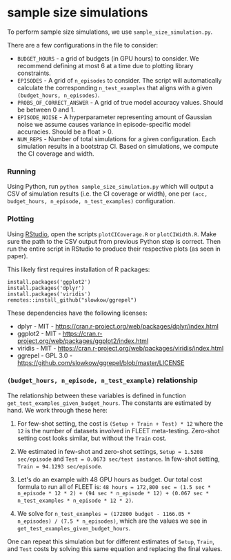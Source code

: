 # sample size simulations

To perform sample size simulations, we use `sample_size_simulation.py`.  

There are a few configurations in the file to consider:

* `BUDGET_HOURS` - a grid of budgets (in GPU hours) to consider.  We recommend defining at most 6 at a time due to plotting library constraints.
* `EPISODES` - A grid of `n_episodes` to consider.  The script will automatically calculate the corresponding `n_test_examples` that aligns with a given `(budget_hours, n_episodes)`.
* `PROBS_OF_CORRECT_ANSWER` - A grid of true model accuracy values.  Should be between 0 and 1.
* `EPISODE_NOISE` - A hyperparameter representing amount of Gaussian noise we assume causes variance in episode-specific model accuracies.  Should be a float > 0.
* `NUM_REPS` - Number of total simulations for a given configuration.  Each simulation results in a bootstrap CI.  Based on simulations, we compute the CI coverage and width.


### Running

Using Python, run `python sample_size_simulation.py` which will output a CSV of simulation results (i.e. the CI coverage or width), one per `(acc, budget_hours, n_episode, n_test_examples)` configuration.

### Plotting

Using [RStudio](https://www.rstudio.com/), open the scripts `plotCICoverage.R` or `plotCIWidth.R`.  Make sure the path to the CSV output from previous Python step is correct.  Then run the entire script in RStudio to produce their respective plots (as seen in paper).

This likely first requires installation of R packages:
```
install.packages('ggplot2')
install.packages('dplyr')
install.packages('viridis')
remotes::install_github("slowkow/ggrepel")
```

These dependencies have the following licenses:

* dplyr - MIT - https://cran.r-project.org/web/packages/dplyr/index.html
* ggplot2 - MIT - https://cran.r-project.org/web/packages/ggplot2/index.html
* viridis - MIT - https://cran.r-project.org/web/packages/viridis/index.html
* ggrepel - GPL 3.0 - https://github.com/slowkow/ggrepel/blob/master/LICENSE




### `(budget_hours, n_episode, n_test_example)` relationship

The relationship between these variables is defined in function `get_test_examples_given_budget_hours`.  The constants are estimated by hand.  We work through these here:

1. For few-shot setting, the cost is `(Setup + Train + Test) * 12` where the `12` is the number of datasets involved in FLEET meta-testing.  Zero-shot setting cost looks similar, but without the `Train` cost.

2. We estimated in few-shot and zero-shot settings, `Setup = 1.5208 sec/episode` and `Test = 0.0673 sec/test instance`.  In few-shot setting, `Train = 94.1293 sec/episode`.

3. Let's do an example with 48 GPU hours as budget. Our total cost formula to run all of FLEET is: `48 hours = 172,800 sec = (1.5 sec * n_episode * 12 * 2) + (94 sec * n_episode * 12) + (0.067 sec * n_test_examples * n_episode * 12 * 2)`.

4. We solve for `n_test_examples = (172800 budget - 1166.05 * n_episodes) / (7.5 * n_episodes)`, which are the values we see in `get_test_examples_given_budget_hours`.

One can repeat this simulation but for different estimates of `Setup`, `Train`, and `Test` costs by solving this same equation and replacing the final values.


 